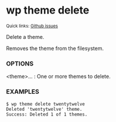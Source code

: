 # wp theme delete

<small>Quick links: <a href="https://github.com/issues?q=is%3Aopen+label%3Acommand%3Atheme-delete+sort%3Aupdated-desc+org%3Awp-cli">Github issues</a></small>

Delete a theme.

Removes the theme from the filesystem.

### OPTIONS

&lt;theme&gt;...
: One or more themes to delete.

### EXAMPLES

    $ wp theme delete twentytwelve
    Deleted 'twentytwelve' theme.
    Success: Deleted 1 of 1 themes.



